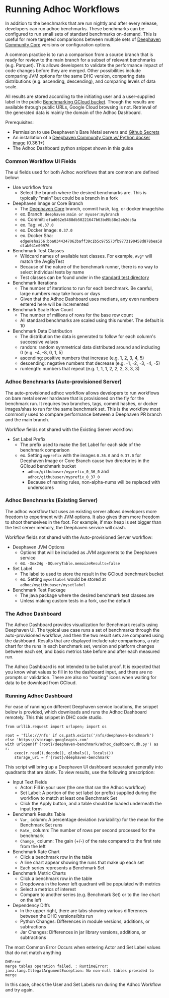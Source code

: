 # Running Adhoc Workflows

In addition to the benchmarks that are run nightly and after every release, developers can run adhoc benchmarks. These benchmarks can be configured to run small sets of standard benchmarks on-demand. This is useful for more targeted comparisons between multiple sets of [Deephaven Community Core](https://deephaven.io/community/) versions or configuration options.

A common practice is to run a comparison from a source branch that is ready for review to the main branch for a subset of relevant benchmarks (e.g. Parquet). This allows developers to validate the performance impact of code changes before they are merged. Other possibilities include comparing JVM options for the same DHC version, comparing data distributions (e.g. ascending, descending), and comparing levels of data scale.

All results are stored according to the initiating user and a user-supplied label in the public [Benchmarking GCloud bucket](https://console.cloud.google.com/storage/browser/deephaven-benchmark). Though the results are available through public URLs, Google Cloud browsing is not. Retrieval of the generated data is mainly the domain of the Adhoc Dashboard.

Prerequisites:
- Permission to use Deephaven's Bare Metal servers and [Github Secrets](./GithubSecrets.md)
- An installation of a [Deephaven Community Core w/ Python docker image](https://deephaven.io/core/docs/getting-started/docker-install/) (0.36.1+)
- The Adhoc Dashboard python snippet shown in this guide

### Common Workflow UI Fields

The ui fields used for both Adhoc workflows that are common are defined below:
- Use workflow from
  - Select the branch where the desired benchmarks are. This is typically "main" but could be a branch in a fork
- Deephaven Image or Core Branch
  - The [Deephaven Core](https://github.com/deephaven/deephaven-core) branch, commit hash, tag, or docker image/sha
  - ex. Branch: `deephaven:main or myuser:mybranch`
  - ex. Commit: `efad062e5488db50221647b63bd9b38e2eb2dc5a`
  - ex. Tag: `v0.37.0`
  - ex. Docker Image: `0.37.0`
  - ex. Docker Sha: `edge@sha256:bba0344347063baff39c1b5c975573fb9773190458d878bea58dfab041e09976`
- Benchmark Test Classes
  - Wildcard names of available test classes. For example, `Avg*` will match the AvgByTest
  - Because of the nature of the benchmark runner, there is no way to select individual tests by name
  - Test classes can be found under in the [standard test directory](https://github.com/deephaven/benchmark/tree/main/src/it/java/io/deephaven/benchmark/tests/standard)
- Benchmark Iterations
  - The number of iterations to run for each benchmark. Be careful, large numbers may take hours or days
  - Given that the Adhoc Dashboard uses medians, any even numbers entered here will be incremented
- Benchmark Scale Row Count
  - The number of millions of rows for the base row count
  - All standard benchmarks are scaled using this number. The default is 10
- Benchmark Data Distribution
  - The distribution the data is generated to follow for each column's successive values
  - random: random symmetrical data distributed around and including 0 (e.g. -4, -8, 0, 1, 5)
  - ascending: positive numbers that increase (e.g. 1, 2, 3, 4, 5)
  - descending: negative numbers that decrease (e.g. -1, -2, -3, -4, -5)
  - runlength: numbers that repeat (e.g. 1, 1, 1, 2, 2, 2, 3, 3, 3)

### Adhoc Benchmarks (Auto-provisioned Server)

The auto-provisioned adhoc workflow allows developers to run workflows on bare metal server hardware that is provisioned on the fly for the benchmark run. It requires two branches, tags, commit hashes, or docker images/shas to run for the same benchmark set. This is the workflow most commonly used to compare performance between a Deephaven PR branch and the main branch.

Workflow fields not shared with the Existing Server workflow:
- Set Label Prefix
  - The prefix used to make the Set Label for each side of the benchmark comparison
  - ex. Setting `myprefix` with the images `0.36.0` and `0.37.0` for Deephaven Image or Core Branch cause two directories in the GCloud benchmark bucket
    - `adhoc/githubuser/myprefix_0_36_0` and `adhoc/githubuser/myprefix_0_37_0`
    - Because of naming rules, non-alpha-nums will be replaced with underscores

### Adhoc Benchmarks (Existing Server)

The adhoc workflow that uses an existing server allows developers more freedom to experiment with JVM options. It also gives them more freedom to shoot themselves in the foot. For example, if max heap is set bigger than the test server memory, the Deephaven service will crash.

Workflow fields not shared with the Auto-provisioned Server workflow:
- Deephaven JVM Options
  - Options that will be included as JVM arguments to the Deephaven service
  - ex. `-Xmx24g -DQueryTable.memoizeResults=false`
- Set Label
  - The label to used to store the result in the GCloud benchmark bucket
  - ex. Setting `mysetlabel` would be stored at `adhoc/mygithubuser/mysetlabel`
- Benchmark Test Package
  - The java package where the desired benchmark test classes are
  - Unless making custom tests in a fork, use the default
  
### The Adhoc Dashboard

The Adhoc Dashboard provides visualization for Benchmark results using Deephaven UI. The typical use case runs a set of benchmarks through the auto-provisioned workflow, and then the two result sets are compared using the dashboard. Results that are displayed include rate comparisons, a rate chart for the runs in each benchmark set, version and platform changes between each set, and basic metrics take before and after each measured run. 

The Adhoc Dashboard is not intended to be bullet proof. It is expected that you know what values to fill in to the dashboard input, and there are no prompts or validation. There are also no "waiting" icons when waiting for data to be download from GCloud.

### Running Adhoc Dashboard

For ease of running on different Deephaven service locations, the snippet below is provided, which downloads and runs the Adhoc Dashboard remotely. This this snippet in DHC code studio.
```
from urllib.request import urlopen; import os

root = 'file:///nfs' if os.path.exists('/nfs/deephaven-benchmark') else 'https://storage.googleapis.com'
with urlopen(f'{root}/deephaven-benchmark/adhoc_dashboard.dh.py') as r:
    exec(r.read().decode(), globals(), locals())
    storage_uri = f'{root}/deephaven-benchmark'
```
This script will bring up a Deephaven UI dashboard separated generally into quadrants that are blank. To view results, use the following prescription:
- Input Text Fields
  - Actor: Fill in your user (the one that ran the Adhoc workflow)
  - Set Label: A portion of the set label (or prefix) supplied during the workflow to match at least one Benchmark Set
  - Click the Apply button, and a table should be loaded underneath the input form
- Benchmark Results Table
  - `Var_` column: A percentage deviation (variability) for the mean for the Benchmark Set runs
  - `Rate_` column: The number of rows per second processed for the benchmark
  - `Change_` column: The gain (+/-) of the rate compared to the first rate from the left
- Benchmark Rate Chart
  - Click a benchmark row in the table
  - A line chart appear showing the runs that make up each set
  - Each series represents a Benchmark Set
- Benchmark Metric Charts
  - Click a benchmark row in the table
  - Dropdowns in the lower left quadrant will be populated with metrics
  - Select a metrics of interest
  - Compare to another series (e.g. Benchmark Set) or to the line chart on the left
- Dependency Diffs
  - In the upper right, there are tabs showing various differences between the DHC versions/bits run
  - Python Changes: Differences in module versions, additions, or subtractions
  - Jar Changes: Differences in jar library versions, additions, or subtractions

The most Common Error Occurs when entering Actor and Set Label values that do not match anything
```
DHError
merge tables operation failed. : RuntimeError: java.lang.IllegalArgumentException: No non-null tables provided to merge
```
In this case, check the User and Set Labels run during the Adhoc Workflow and try again.
